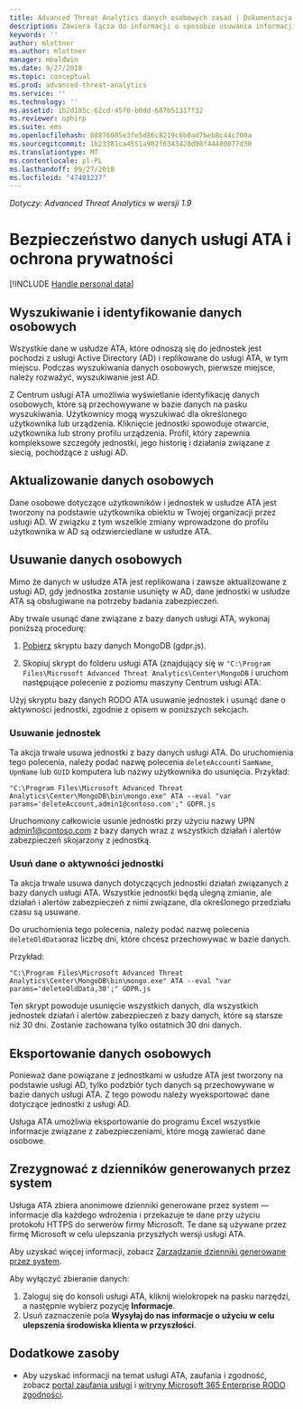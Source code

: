 ```yaml
---
title: Advanced Threat Analytics danych osobowych zasad | Dokumentacja firmy Microsoft
description: Zawiera łącza do informacji o sposobie usuwania informacji prywatnych, jak i dane osobiste z usługi ATA.
keywords: ''
author: mlottner
ms.author: mlottner
manager: mbaldwin
ms.date: 9/27/2018
ms.topic: conceptual
ms.prod: advanced-threat-analytics
ms.service: ''
ms.technology: ''
ms.assetid: 1b2d185c-62cd-45f0-b0dd-687b51317f32
ms.reviewer: ophirp
ms.suite: ems
ms.openlocfilehash: 08876085e3fe5d86c8219c6b0ad7beb8c44c700a
ms.sourcegitcommit: 1b23381ca4551a902f6343428d98f44480077d30
ms.translationtype: MT
ms.contentlocale: pl-PL
ms.lasthandoff: 09/27/2018
ms.locfileid: "47403237"
---
```

*Dotyczy: Advanced Threat Analytics w wersji 1.9*

# <a name="ata-data-security-and-privacy"></a>Bezpieczeństwo danych usługi ATA i ochrona prywatności

[!INCLUDE [Handle personal data](../includes/gdpr-intro-sentence.md)]

## <a name="searching-for-and-identifying-personal-data"></a>Wyszukiwanie i identyfikowanie danych osobowych 

Wszystkie dane w usłudze ATA, które odnoszą się do jednostek jest pochodzi z usługi Active Directory (AD) i replikowane do usługi ATA, w tym miejscu. Podczas wyszukiwania danych osobowych, pierwsze miejsce, należy rozważyć, wyszukiwanie jest AD. 

Z Centrum usługi ATA umożliwia wyświetlanie identyfikację danych osobowych, które są przechowywane w bazie danych na pasku wyszukiwania. Użytkownicy mogą wyszukiwać dla określonego użytkownika lub urządzenia. Kliknięcie jednostki spowoduje otwarcie, użytkownika lub strony profilu urządzenia. Profil, który zapewnia kompleksowe szczegóły jednostki, jego historię i działania związane z siecią, pochodzące z usługi AD. 

## <a name="updating-personal-data"></a>Aktualizowanie danych osobowych 

Dane osobowe dotyczące użytkowników i jednostek w usłudze ATA jest tworzony na podstawie użytkownika obiektu w Twojej organizacji przez usługi AD. W związku z tym wszelkie zmiany wprowadzone do profilu użytkownika w AD są odzwierciedlane w usłudze ATA. 

## <a name="deleting-personal-data"></a>Usuwanie danych osobowych 

Mimo że danych w usłudze ATA jest replikowana i zawsze aktualizowane z usługi AD, gdy jednostka zostanie usunięty w AD, dane jednostki w usłudze ATA są obsługiwane na potrzeby badania zabezpieczeń. 

Aby trwale usunąć dane związane z bazy danych usługi ATA, wykonaj poniższą procedurę: 

1. [Pobierz](https://aka.ms/ata-gdpr-script) skryptu bazy danych MongoDB (gdpr.js).  

2. Skopiuj skrypt do folderu usługi ATA (znajdujący się w `"C:\Program Files\Microsoft Advanced Threat Analytics\Center\MongoDB` i uruchom następujące polecenie z poziomu maszyny Centrum usługi ATA: 

Użyj skryptu bazy danych RODO ATA usuwanie jednostek i usunąć dane o aktywności jednostki, zgodnie z opisem w poniższych sekcjach.

### <a name="delete-entities"></a>Usuwanie jednostek

Ta akcja trwale usuwa jednostki z bazy danych usługi ATA. Do uruchomienia tego polecenia, należy podać nazwę polecenia `deleteAccount`i `SamName`, `UpnName` lub `GUID` komputera lub nazwy użytkownika do usunięcia. Przykład: 

`"C:\Program Files\Microsoft Advanced Threat Analytics\Center\MongoDB\bin\mongo.exe" ATA --eval "var params='deleteAccount,admin1@contoso.com';" GDPR.js`

Uruchomiony całkowicie usunie jednostki przy użyciu nazwy UPN admin1@contoso.com z bazy danych wraz z wszystkich działań i alertów zabezpieczeń skojarzony z jednostką. 

### <a name="delete-entity-activity-data"></a>Usuń dane o aktywności jednostki

Ta akcja trwale usuwa danych dotyczących jednostki działań związanych z bazy danych usługi ATA. Wszystkie jednostki będą ulegną zmianie, ale działań i alertów zabezpieczeń z nimi związane, dla określonego przedziału czasu są usuwane. 

Do uruchomienia tego polecenia, należy podać nazwę polecenia `deleteOldData`oraz liczbę dni, które chcesz przechowywać w bazie danych. 

Przykład: 

`"C:\Program Files\Microsoft Advanced Threat Analytics\Center\MongoDB\bin\mongo.exe" ATA --eval "var params='deleteOldData,30';" GDPR.js`

Ten skrypt powoduje usunięcie wszystkich danych, dla wszystkich jednostek działań i alertów zabezpieczeń z bazy danych, które są starsze niż 30 dni. Zostanie zachowana tylko ostatnich 30 dni danych.

## <a name="exporting-personal-data"></a>Eksportowanie danych osobowych 

Ponieważ dane powiązane z jednostkami w usłudze ATA jest tworzony na podstawie usługi AD, tylko podzbiór tych danych są przechowywane w bazie danych usługi ATA. Z tego powodu należy wyeksportować dane dotyczące jednostki z usługi AD. 

Usługa ATA umożliwia eksportowanie do programu Excel wszystkie informacje związane z zabezpieczeniami, które mogą zawierać dane osobowe. 

 
## <a name="opt-out-of-system-generated-logs"></a>Zrezygnować z dzienników generowanych przez system 

Usługa ATA zbiera anonimowe dzienniki generowane przez system — informacje dla każdego wdrożenia i przekazuje te dane przy użyciu protokołu HTTPS do serwerów firmy Microsoft. Te dane są używane przez firmę Microsoft w celu ulepszania przyszłych wersji usługi ATA. 

Aby uzyskać więcej informacji, zobacz [Zarządzanie dzienniki generowane przez system](manage-telemetry-settings.md).

Aby wyłączyć zbieranie danych:

1. Zaloguj się do konsoli usługi ATA, kliknij wielokropek na pasku narzędzi, a następnie wybierz pozycję **Informacje**. 
2. Usuń zaznaczenie pola **Wysyłaj do nas informacje o użyciu w celu ulepszenia środowiska klienta w przyszłości**. 

## <a name="additional-resources"></a>Dodatkowe zasoby

- Aby uzyskać informacji na temat usługi ATA, zaufania i zgodność, zobacz [portal zaufania usługi](https://servicetrust.microsoft.com/ViewPage/GDPRGetStarted) i [witryny Microsoft 365 Enterprise RODO zgodności](https://docs.microsoft.com/microsoft-365/compliance/compliance-solutions-overview).
